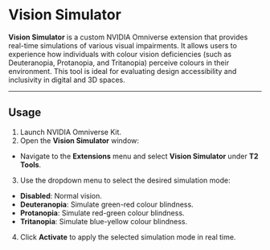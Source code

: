 # Vision Simulator

**Vision Simulator** is a custom NVIDIA Omniverse extension that provides real-time simulations of various visual impairments. It allows users to experience how individuals with colour vision deficiencies (such as Deuteranopia, Protanopia, and Tritanopia) perceive colours in their environment. This tool is ideal for evaluating design accessibility and inclusivity in digital and 3D spaces.

---

## Usage

1. Launch NVIDIA Omniverse Kit.
2. Open the **Vision Simulator** window:
- Navigate to the **Extensions** menu and select **Vision Simulator** under **T2 Tools**.
3. Use the dropdown menu to select the desired simulation mode:
- **Disabled**: Normal vision.
- **Deuteranopia**: Simulate green-red colour blindness.
- **Protanopia**: Simulate red-green colour blindness.
- **Tritanopia**: Simulate blue-yellow colour blindness.
4. Click **Activate** to apply the selected simulation mode in real time.